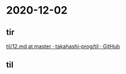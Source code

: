 # 2020-12-02

## tir
[til/12\.md at master · takahashi\-prog/til · GitHub](https://github.com/takahashi-prog/til/blob/master/tir/2020/12.md#02)

## til
